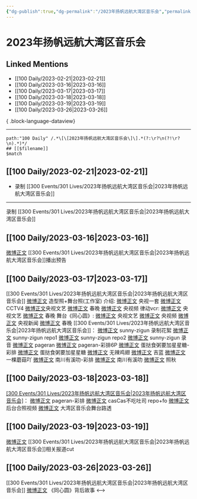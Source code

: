 ```yaml
---
{"dg-publish":true,"dg-permalink":"/2023年扬帆远航大湾区音乐会","permalink":"/2023年扬帆远航大湾区音乐会/","created":"2023-02-28T21:21:55.000+08:00","updated":"2023-08-24T18:38:24.593+08:00"}
---
```


# 2023年扬帆远航大湾区音乐会

## Linked Mentions
- [[100 Daily/2023-02-21\|2023-02-21]]
- [[100 Daily/2023-03-16\|2023-03-16]]
- [[100 Daily/2023-03-17\|2023-03-17]]
- [[100 Daily/2023-03-18\|2023-03-18]]
- [[100 Daily/2023-03-19\|2023-03-19]]
- [[100 Daily/2023-03-26\|2023-03-26]]

{ .block-language-dataview}

---

```expander
path:"100 Daily" /.*\[\[2023年扬帆远航大湾区音乐会\]\].*(?:\r?\n(?!\r?\n).*)*/
## [[$filename]]
$match
```
## [[100 Daily/2023-02-21\|2023-02-21]]
  - 录制 [[300 Events/301 Lives/2023年扬帆远航大湾区音乐会\|2023年扬帆远航大湾区音乐会]]
---
录制 [[300 Events/301 Lives/2023年扬帆远航大湾区音乐会\|2023年扬帆远航大湾区音乐会]]
## [[100 Daily/2023-03-16\|2023-03-16]]
[微博正文](https://weibo.com/1729357127/4879871970643066) [[300 Events/301 Lives/2023年扬帆远航大湾区音乐会\|2023年扬帆远航大湾区音乐会]]播出预告
## [[100 Daily/2023-03-17\|2023-03-17]]
[[300 Events/301 Lives/2023年扬帆远航大湾区音乐会\|2023年扬帆远航大湾区音乐会]]
[微博正文](http://weibo.com/7478855230/MxJK4txCs) 造型照+舞台照(工作室)
介绍:
[微博正文](https://weibo.com/2024623547/4880314281757807) 央视一套
[微博正文](https://weibo.com/2039753857/4880312988865028) CCTV4
[微博正文](https://weibo.com/2210168325/4880316768454988)央视文艺
[微博正文](https://weibo.com/3506728370/4880317683341456) 春晚
[微博正文](https://weibo.com/7211561239/4880347927937207) 央视频
律动vcr:
[微博正文](https://weibo.com/2210168325/4880358879266719) 央视文艺
[微博正文](https://weibo.com/3506728370/4880360594736280) 春晚
舞台《同心圆》:
[微博正文](http://weibo.com/2210168325/MxJBlqMRJ) 央视文艺
[微博正文](http://weibo.com/7211561239/MxJGGinV0) 央视频
[微博正文](http://weibo.com/2656274875/MxJLD3YBW) 央视新闻
[微博正文](http://weibo.com/3506728370/MxKkYnJ8z) 春晚
[[300 Events/301 Lives/2023年扬帆远航大湾区音乐会\|2023年扬帆远航大湾区音乐会]]：
[微博正文](https://weibo.com/3170657283/4880382443653577) sunny-zigun 录制花絮
[微博正文](https://weibo.com/3170657283/MxIX1xRFT) sunny-zigun repo1
[微博正文](https://weibo.com/3170657283/4880382481400990) sunny-zigun repo2
[微博正文](https://weibo.com/3170657283/MxJzV4Jk1) sunny-zigun 录音
[微博正文](http://weibo.com/7633014126/MxJC3aTQD) pageran
[微博正文](http://weibo.com/7633014126/MxJNrm8ZX) pageran-彩排6P
[微博正文](http://weibo.com/6048634807/MxJvy7QYo) 蛋挞食粥要加星星糖-彩排
[微博正文](http://weibo.com/6048634807/MxJtaiywG) 蛋挞食粥要加星星糖
[微博正文](http://weibo.com/7495641082/MxJtfByEk) 无辣鸡翅
[微博正文](http://weibo.com/6292184673/MxJJdcNGp) 吉蓝
[微博正文](http://weibo.com/2482060945/MxJxTbTt1) 一棵蘑菇吖
[微博正文](http://weibo.com/5984217628/MxJy9nCkc) 南川有溪叻-彩排
[微博正文](http://weibo.com/5984217628/MxJDAgsne) 南川有溪叻
[微博正文](http://weibo.com/7521008698/MxJGxem7O) 照秋
## [[100 Daily/2023-03-18\|2023-03-18]]
[[300 Events/301 Lives/2023年扬帆远航大湾区音乐会\|2023年扬帆远航大湾区音乐会]](补充)：
[微博正文](http://weibo.com/7633014126/MxOsa1iOC) pageran-彩排
[微博正文](http://weibo.com/5650744235/MxJMDFdLU) casCas不吃吐司 repo+fo
[微博正文](https://weibo.com/5122158435/MxNUb5k70) 后台合照视频
[微博正文](https://weibo.com/5122158435/MxOlUfCuy) 大湾区音乐会舞台路透
## [[100 Daily/2023-03-19\|2023-03-19]]
[微博正文](https://weibo.com/6466290670/4880994081178044) [[300 Events/301 Lives/2023年扬帆远航大湾区音乐会\|2023年扬帆远航大湾区音乐会]]相关报道cut
## [[100 Daily/2023-03-26\|2023-03-26]]
[[300 Events/301 Lives/2023年扬帆远航大湾区音乐会\|2023年扬帆远航大湾区音乐会]]
[微博正文](https://weibo.com/3186551407/4883328110430455) 《同心圆》背后故事
<-->